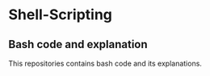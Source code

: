 # Shell-Scripting
## Bash code and explanation

This repositories contains bash code and its explanations.


